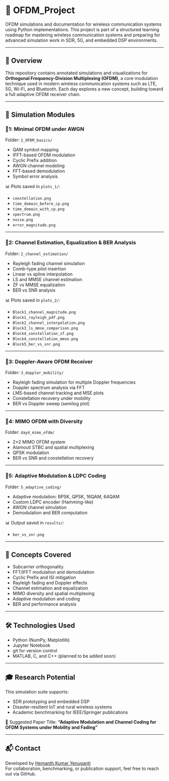 # 📡 OFDM_Project

OFDM simulations and documentation for wireless communication systems using Python implementations. This project is part of a structured learning roadmap for mastering wireless communication systems and preparing for advanced simulation work in SDR, 5G, and embedded DSP environments.

---

## 📘 Overview

This repository contains annotated simulations and visualizations for **Orthogonal Frequency-Division Multiplexing (OFDM)**, a core modulation technique used in modern wireless communication systems such as LTE, 5G, Wi-Fi, and Bluetooth. Each day explores a new concept, building toward a full adaptive OFDM receiver chain.

---

## 🧪 Simulation Modules

### 🔹1: Minimal OFDM under AWGN
Folder: `1_OFDM_basics/`

- QAM symbol mapping
- IFFT-based OFDM modulation
- Cyclic Prefix addition
- AWGN channel modeling
- FFT-based demodulation
- Symbol error analysis

📊 Plots saved in `plots_1/`:
- `constellation.png`
- `time_domain_before_cp.png`
- `time_domain_with_cp.png`
- `spectrum.png`
- `noise.png`
- `error_magnitude.png`

---

### 🔹2: Channel Estimation, Equalization & BER Analysis
Folder: `2_channel_estimation/`

- Rayleigh fading channel simulation
- Comb-type pilot insertion
- Linear vs spline interpolation
- LS and MMSE channel estimation
- ZF vs MMSE equalization
- BER vs SNR analysis

📊 Plots saved in `plots_2/`:
- `Block1_channel_magnitude.png`
- `Block1_rayleigh_pdf.png`
- `Block2_channel_interpolation.png`
- `Block3_ls_mmse_comparison.png`
- `Block4_constellation_zf.png`
- `Block4_constellation_mmse.png`
- `Block5_ber_vs_snr.png`

---

### 🔹3: Doppler-Aware OFDM Receiver
Folder: `3_doppler_mobility/`

- Rayleigh fading simulation for multiple Doppler frequencies
- Doppler spectrum analysis via FFT
- LMS-based channel tracking and MSE plots
- Constellation recovery under mobility
- BER vs Doppler sweep (semilog plot)

---

### 🔹4: MIMO OFDM with Diversity
Folder: `day4_mimo_ofdm/`

- 2×2 MIMO OFDM system
- Alamouti STBC and spatial multiplexing
- QPSK modulation
- BER vs SNR and constellation recovery

---

### 🔹5: Adaptive Modulation & LDPC Coding
Folder: `5_adaptive_coding/`

- Adaptive modulation: BPSK, QPSK, 16QAM, 64QAM
- Custom LDPC encoder (Hamming-like)
- AWGN channel simulation
- Demodulation and BER computation

📊 Output saved in `results/`:
- `ber_vs_snr.png`

---

## 🧠 Concepts Covered

- Subcarrier orthogonality
- FFT/IFFT modulation and demodulation
- Cyclic Prefix and ISI mitigation
- Rayleigh fading and Doppler effects
- Channel estimation and equalization
- MIMO diversity and spatial multiplexing
- Adaptive modulation and coding
- BER and performance analysis

---

## 🛠 Technologies Used

- Python (NumPy, Matplotlib)
- Jupyter Notebook
- git for version control
- MATLAB, C, and C++ (planned to be added soon)

---

## 🎓 Research Potential

This simulation suite supports:
- SDR prototyping and embedded DSP
- Disaster-resilient IoT and rural wireless systems
- Academic benchmarking for IEEE/Springer publications

📄 Suggested Paper Title:
**“Adaptive Modulation and Channel Coding for OFDM Systems under Mobility and Fading”**

---

## 📬 Contact

Developed by [Hemanth Kumar Yenuganti](https://github.com/hemanth-y50)  
For collaboration, benchmarking, or publication support, feel free to reach out via GitHub.
